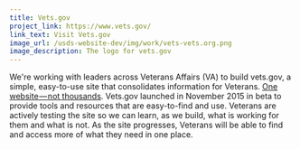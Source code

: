 ```yaml
---
title: Vets.gov
project_link: https://www.vets.gov/
link_text: Visit Vets.gov
image_url: /usds-website-dev/img/work/vets-vets.org.png
image_description: The logo for vets.gov
---
```


We're working with leaders across Veterans Affairs (VA) to build vets.gov, a simple, easy-to-use site that consolidates information for Veterans. [One website&#8202;&mdash;&#8202;not thousands](https://www.vets.gov/playbook). Vets.gov launched in November 2015 in beta to provide tools and resources that are easy-to-find and use. Veterans are actively testing the site so we can learn, as we build, what is working for them and what is not. As the site progresses, Veterans will be able to find and access more of what they need in one place.
